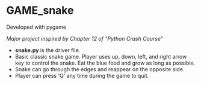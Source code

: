 # GAME_snake
Developed with pygame

_Major project inspired by Chapter 12 of "Python Crash Course"_

* __snake.py__ is the driver file.
* Basic classic snake game. Player uses up, down, left, and right arrow key to control the snake. Eat the blue food and grow as long as possible.
* Snake can go through the edges and reappear on the opposite side.
* Player can press 'Q' any time during the game to quit.
